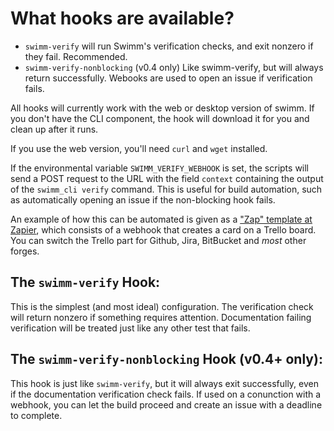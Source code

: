 # What hooks are available?

 - `swimm-verify` will run Swimm's verification checks, and exit nonzero if they fail. Recommended.
 - `swimm-verify-nonblocking` (v0.4 only) Like swimm-verify, but will always return successfully. Webooks are used to open an issue if verification fails.

All hooks will currently work with the web or desktop version of swimm. If you
don't have the CLI component, the hook will download it for you and clean up
after it runs. 

If you use the web version, you'll need `curl` and `wget` installed.

If the environmental variable `SWIMM_VERIFY_WEBHOOK` is set, the scripts will
send a POST request to the URL with the field `context` containing the output
of the `swimm_cli verify` command. This is useful for build automation, such 
as automatically opening an issue if the non-blocking hook fails.

An example of how this can be automated is given as a ["Zap" template at Zapier](https://zapier.com),
which consists of a webhook that creates a card on a Trello board. You can switch
the Trello part for Github, Jira, BitBucket and *most* other forges.

## The `swimm-verify` Hook:

This is the simplest (and most ideal) configuration. The verification check will
return nonzero if something requires attention. Documentation failing verification
will be treated just like any other test that fails.

## The `swimm-verify-nonblocking` Hook (v0.4+ only):

This hook is just like `swimm-verify`, but it will always exit successfully, even if
the documentation verification check fails. If used on a conunction with a webhook,
you can let the build proceed and create an issue with a deadline to complete.